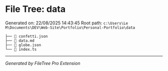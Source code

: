 # File Tree: data

Generated on: 22/08/2025 14:43:45
Root path: `c:\Users\Le M\Documents\DEV\Web-Site\Portfolio\Personal-Portfolio\data`

```
├── 📄 confetti.json
├── 📝 data.md
├── 📄 globe.json
└── 📄 index.ts
```

---

_Generated by FileTree Pro Extension_
